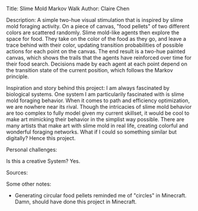 Title: Slime Mold Markov Walk
Author: Claire Chen

Description: A simple two-hue visual stimulation that is inspired by slime mold foraging activity. On a piece of canvas, "food pellets" of two different colors are scattered randomly. Slime mold-like agents then explore the space for food. They take on the color of the food as they go, and leave a trace behind with their color, updating transition probabilities of possible actions for each point on the canvas. The end result is a two-hue painted canvas, which shows the trails that the agents have reinforced over time for their food search. Decisions made by each agent at each point depend on the transition state of the current position, which follows the Markov principle.

Inspiration and story behind this project: I am always fascinated by biological systems. One system I am particularily fascinated with is slime mold foraging behavior. When it comes to path and efficiency optimization, we are nowhere near its rival. Though the intricacies of slime mold behavior are too complex to fully model given my current skillset, it would be cool to make art mimicking their behavior in the simplist way possible. There are many artists that make art with slime mold in real life, creating colorful and wonderful foraging networks. What if I could so something similar but digitally? Hence this project.

Personal challenges:


Is this a creative System?
Yes.

Sources:

Some other notes:
- Generating circular food pellets reminded me of "circles" in Minecraft. Damn, should have done this project in Minecraft.